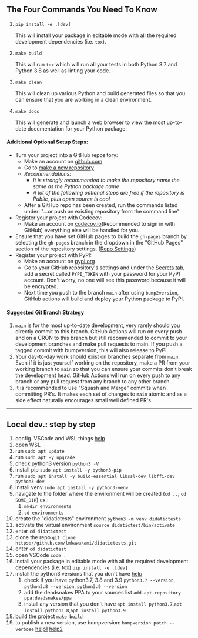 ## The Four Commands You Need To Know

1. `pip install -e .[dev]`

    This will install your package in editable mode with all the required development
    dependencies (i.e. `tox`).

2. `make build`

    This will run `tox` which will run all your tests in both Python 3.7
    and Python 3.8 as well as linting your code.

3. `make clean`

    This will clean up various Python and build generated files so that you can ensure
    that you are working in a clean environment.

4. `make docs`

    This will generate and launch a web browser to view the most up-to-date
    documentation for your Python package.

#### Additional Optional Setup Steps:

-   Turn your project into a GitHub repository:
    -   Make an account on [github.com](https://github.com)
    -   Go to [make a new repository](https://github.com/new)
    -   _Recommendations:_
        -   _It is strongly recommended to make the repository name the same as the Python
            package name_
        -   _A lot of the following optional steps are *free* if the repository is Public,
            plus open source is cool_
    -   After a GitHub repo has been created, run the commands listed under:
        "...or push an existing repository from the command line"
-   Register your project with Codecov:
    -   Make an account on [codecov.io](https://codecov.io)(Recommended to sign in with GitHub)
        everything else will be handled for you.
-   Ensure that you have set GitHub pages to build the `gh-pages` branch by selecting the
    `gh-pages` branch in the dropdown in the "GitHub Pages" section of the repository settings.
    ([Repo Settings](https://github.com/lmkawakami/didatictests/settings))
-   Register your project with PyPI:
    -   Make an account on [pypi.org](https://pypi.org)
    -   Go to your GitHub repository's settings and under the
        [Secrets tab](https://github.com/lmkawakami/didatictests/settings/secrets/actions),
        add a secret called `PYPI_TOKEN` with your password for your PyPI account.
        Don't worry, no one will see this password because it will be encrypted.
    -   Next time you push to the branch `main` after using `bump2version`, GitHub
        actions will build and deploy your Python package to PyPI.

#### Suggested Git Branch Strategy

1. `main` is for the most up-to-date development, very rarely should you directly
   commit to this branch. GitHub Actions will run on every push and on a CRON to this
   branch but still recommended to commit to your development branches and make pull
   requests to main. If you push a tagged commit with bumpversion, this will also release to PyPI.
2. Your day-to-day work should exist on branches separate from `main`. Even if it is
   just yourself working on the repository, make a PR from your working branch to `main`
   so that you can ensure your commits don't break the development head. GitHub Actions
   will run on every push to any branch or any pull request from any branch to any other
   branch.
3. It is recommended to use "Squash and Merge" commits when committing PR's. It makes
   each set of changes to `main` atomic and as a side effect naturally encourages small
   well defined PR's.

---

## Local dev.: step by step

1. config. VSCode and WSL things [help](https://ruslanmv.com/blog/Python3-in-Windows-with-Ubuntu)
2. open WSL
3. run `sudo apt update`
4. run `sudo apt -y upgrade`
5. check python3 version `python3 -V`
6. install pip `sudo apt install -y python3-pip`
7. run `sudo apt install -y build-essential libssl-dev libffi-dev python3-dev`
8. install venv `sudo apt install -y python3-venv`
9. navigate to the folder where the environment will be created (`cd ..`, `cd SOME_DIR`)
   ex.:
   1. `mkdir environments`
   2. `cd environments`
10. create the "didatictests" environment `python3 -m venv didatictests`
11. activate the virtual environment `source didatictest/bin/activate`
12. enter `cd didatictest`
13. clone the repo `git clone https://github.com/lmkawakami/didatictests.git`
14. enter `cd didatictest`
15. open VSCode `code .`
16. install your package in editable mode with all the required development dependencies (i.e. tox) `pip install -e .[dev]`
17. install the python3 versions that you don't have [help](https://linuxize.com/post/how-to-install-python-3-7-on-ubuntu-18-04/)
    1.  check if you have python3.7, 3.8 and 3.9 `python3.7 --version`, `python3.8 --version`, `python3.9 --version`
    2.  add the deadsnakes PPA to your sources list `add-apt-repository ppa:deadsnakes/ppa`
    3.  install any version that you don't have `apt install python3.7`,`apt install python3.8`,`apt install python3.9`
18. build the project `make build`
19. to publish a new version, use bumpversion: `bumpversion patch --verbose` [help1](https://bump2version.readthedocs.io/en/latest/examples/semantic-versioning/) [help2](https://pypi.org/project/bumpversion/)
